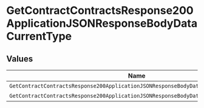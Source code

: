 # GetContractContractsResponse200ApplicationJSONResponseBodyDataCurrentType


## Values

| Name                                                                                 | Value                                                                                |
| ------------------------------------------------------------------------------------ | ------------------------------------------------------------------------------------ |
| `GetContractContractsResponse200ApplicationJSONResponseBodyDataCurrentTypeSupersede` | SUPERSEDE                                                                            |
| `GetContractContractsResponse200ApplicationJSONResponseBodyDataCurrentTypeRenewal`   | RENEWAL                                                                              |